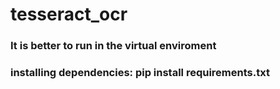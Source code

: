# tesseract_ocr
### It is better to run in the virtual enviroment
### installing dependencies: pip install requirements.txt